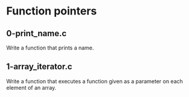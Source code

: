 # Function pointers

## 0-print_name.c
Write a function that prints a name.

## 1-array_iterator.c
Write a function that executes a function given as a parameter on each element of an array.
